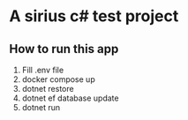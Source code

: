 # A sirius c# test project

## How to run this app

1) Fill .env file
2) docker compose up
3) dotnet restore
4) dotnet ef database update
5) dotnet run
